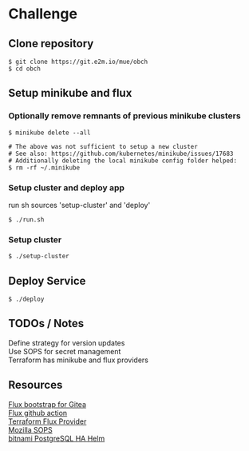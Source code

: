 # Challenge

## Clone repository
```
$ git clone https://git.e2m.io/mue/obch
$ cd obch
```

## Setup minikube and flux
### Optionally remove remnants of previous minikube clusters
```
$ minikube delete --all

# The above was not sufficient to setup a new cluster
# See also: https://github.com/kubernetes/minikube/issues/17683
# Additionally deleting the local minikube config folder helped:
$ rm -rf ~/.minikube
```

### Setup cluster and deploy app
run sh sources 'setup-cluster' and 'deploy'
```
$ ./run.sh
```

### Setup cluster
```
$ ./setup-cluster
```

## Deploy Service
```
$ ./deploy
```

## TODOs / Notes
Define strategy for version updates  
Use SOPS for secret management  
Terraform has minikube and flux providers  

## Resources
[Flux bootstrap for Gitea](https://fluxcd.io/flux/installation/bootstrap/gitea/)  
[Flux github action](https://fluxcd.io/flux/flux-gh-action/)  
[Terraform Flux Provider](https://github.com/fluxcd/terraform-provider-flux)  
[Mozilla SOPS](https://fluxcd.io/flux/guides/mozilla-sops/)  
[bitnami PostgreSQL HA Helm](https://bitnami.com/stack/postgresql-ha/helm)  
